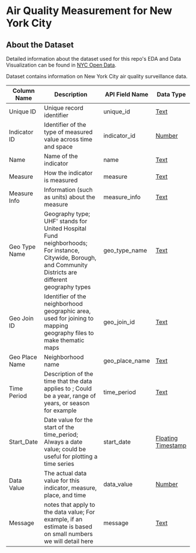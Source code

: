 # Air Quality Measurement for New York City

## About the Dataset 

Detailed information about the dataset used for this repo's EDA and Data Visualization can be found in [NYC Open Data](https://data.cityofnewyork.us/Environment/Air-Quality/c3uy-2p5r/about_data).

Dataset contains information on New York City air quality surveillance data.

| Column Name    | Description                                                                                                                                                | API Field Name | Data Type                                                                            |
| -------------- | ---------------------------------------------------------------------------------------------------------------------------------------------------------- | -------------- | ------------------------------------------------------------------------------------ |
| Unique ID      | Unique record identifier                                                                                                                                   | unique_id      | [Text](https://dev.socrata.com/docs/datatypes/text.html)                             |
| Indicator ID   | Identifier of the type of measured value across time and space                                                                                             | indicator_id   | [Number](https://dev.socrata.com/docs/datatypes/number.html)                         |
| Name           | Name of the indicator                                                                                                                                      | name           | [Text](https://dev.socrata.com/docs/datatypes/text.html)                             |
| Measure        | How the indicator is measured                                                                                                                              | measure        | [Text](https://dev.socrata.com/docs/datatypes/text.html)                             |
| Measure Info   | Information (such as units) about the measure                                                                                                              | measure_info   | [Text](https://dev.socrata.com/docs/datatypes/text.html)                             |
| Geo Type Name  | Geography type; UHF' stands for United Hospital Fund neighborhoods; For instance, Citywide, Borough, and Community Districts are different geography types | geo_type_name  | [Text](https://dev.socrata.com/docs/datatypes/text.html)                             |
| Geo Join ID    | Identifier of the neighborhood geographic area, used for joining to mapping geography files to make thematic maps                                          | geo_join_id    | [Text](https://dev.socrata.com/docs/datatypes/text.html)                             |
| Geo Place Name | Neighborhood name                                                                                                                                          | geo_place_name | [Text](https://dev.socrata.com/docs/datatypes/text.html)                             |
| Time Period    | Description of the time that the data applies to ; Could be a year, range of years, or season for example                                                  | time_period    | [Text](https://dev.socrata.com/docs/datatypes/text.html)                             |
| Start_Date     | Date value for the start of the time_period; Always a date value; could be useful for plotting a time series                                               | start_date     | [Floating Timestamp](https://dev.socrata.com/docs/datatypes/floating_timestamp.html) |
| Data Value     | The actual data value for this indicator, measure, place, and time                                                                                         | data_value     | [Number](https://dev.socrata.com/docs/datatypes/number.html)                         |
| Message        | notes that apply to the data value; For example, if an estimate is based on small numbers we will detail here                                              | message        | [Text](https://dev.socrata.com/docs/datatypes/text.html)                             |
